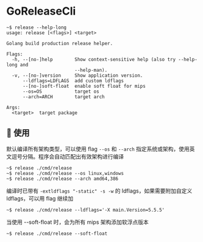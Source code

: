 # GoReleaseCli

```shell
~$ release --help-long
usage: release [<flags>] <target>

Golang build production release helper.

Flags:
  -h, --[no-]help        Show context-sensitive help (also try --help-long and
                         --help-man).
  -v, --[no-]version     Show application version.
      --ldflags=LDFLAGS  add custom ldflags
      --[no-]soft-float  enable soft float for mips
      --os=OS            target os
      --arch=ARCH        target arch

Args:
  <target>  target package
```

## :saxophone: 使用

默认编译所有架构类型，可以使用 flag `--os` 和 `--arch` 指定系统或架构，使用英文逗号分隔。程序会自动匹配出有效架构进行编译

```shell
~$ release ./cmd/release
~$ release ./cmd/release --os linux,windows
~$ release ./cmd/release --arch amd64,386
```

编译时已带有 `-extldflags "-static" -s -w` 的 ldflags，如果需要附加自定义 ldflags，可以用 flag 继续加

```shell
~$ release ./cmd/release --ldflags='-X main.Version=5.5.5'
```

当使用 --soft-float 时，会为所有 mips 架构添加软浮点版本

```shell
~$ release ./cmd/release --soft-float
```